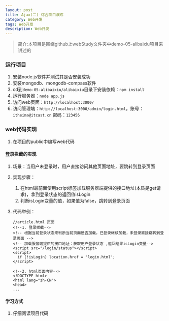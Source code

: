 ```yaml
---
layout: post
title: Ajax(二)-综合项目演练
category: Web开发
tags: Web开发
description: Web开发
--- 
```


> 简介:本项目是围绕github上webStudy文件夹中demo-05-alibaixiu项目来讲述的

### 运行项目
1. 安装node.js软件并测试其是否安装成功
2. 安装mongodb、mongodb-compass软件
3. cd到`demo-05-alibaixiu/alibaixiu`目录下安装依赖：`npm install`
4. 运行服务器：`node app.js`
5. 访问web页面：`http://localhost:3000/`
6. 访问管理端：`http://localhost:3000/admin/login.html`，账号：`itheima@itcast.cn` 密码：`123456`

### web代码实现
1. 在项目的public中编写web代码

#### 登录拦截的实现
1. 场景：当用户未登录时，用户直接访问其他页面地址，要跳转到登录页面
2. 实现步骤：
    1. 在html最前面使用script标签加载服务器端提供的接口地址(本质是get请求)，拿到登录状态的返回值isLogin
    2. 判断isLogin变量的值，如果值为false，跳转到登录页面
3. 代码举例：
    
    ```
    //article.html 页面
    <!--1. 登录拦截-->
    <!-- 根据当前登录状态来判断当前页面是否加载，已登录继续加载，未登录直接跳转到登录页面 -->
    <!-- 加载服务端提供的接口地址：获取用户登录状态 ,返回结果isLogin变量-->
    <script src="/login/status"></script>
    <script>
      if (!isLogin) location.href = 'login.html';
    </script>
    
    <!--2. html页面内容-->
    <!DOCTYPE html>
    <html lang="zh-CN">
    <head>
    ...
    ```

#### 学习方式
1. 仔细阅读项目代码


